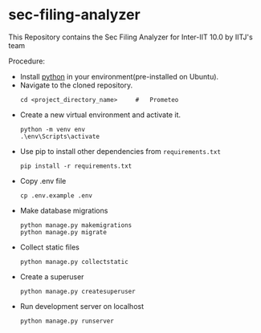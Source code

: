 # sec-filing-analyzer

This Repository contains the Sec Filing Analyzer for Inter-IIT 10.0 by IITJ's team


Procedure:

- Install [python](https://www.python.org/downloads/) in your environment(pre-installed on Ubuntu).
- Navigate to the cloned repository.
  ```
  cd <project_directory_name>     #   Prometeo
  ```
- Create a new virtual environment and activate it.
  ```
  python -m venv env
  .\env\Scripts\activate
  ```
- Use pip to install other dependencies from `requirements.txt`
  ```
  pip install -r requirements.txt
  ```
- Copy .env file
  ```
  cp .env.example .env
  ```
- Make database migrations
  ```
  python manage.py makemigrations
  python manage.py migrate
  ```
- Collect static files
  ```
  python manage.py collectstatic
  ```
- Create a superuser
  ```
  python manage.py createsuperuser
  ```
- Run development server on localhost
  ```
  python manage.py runserver
  ```
